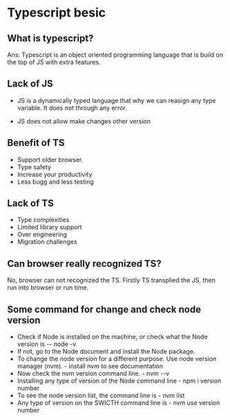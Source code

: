 # Typescript besic

## What is typescript?

Ans: Typescript is an object oriented programming language that is build on the top of JS with extra features.

## Lack of JS

- JS is a dynamically typed language that why we can reasign any type variable. It does not through any error.

* JS does not allow make changes other version

## Benefit of TS

- Support older browser.
- Type safety
- Increase your productivity
- Less bugg and less testing

## Lack of TS

- Type complexities
- Limited library support
- Over engineering
- Migration challenges

## Can browser really recognized TS?

No, browser can not recognized the TS. Firstly TS transplied the JS, then run into browser or run time.

## Some command for change and check node version

- Check if Node is installed on the machine, or check what the Node version is -- node -v
- If not, go to the Node document and install the Node package.
- To change the node version for a different purpose. Use node version manager (nvm). - install nvm to see documentation
- Now check the nvm version command line. - nvm --v
- Installing any type of version of the Node command line - npm i version number
- To see the node version list, the command line is - nvm list
- Any type of version on the SWICTH command line is - nvm use version number
